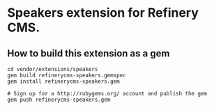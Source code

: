 # Speakers extension for Refinery CMS.

## How to build this extension as a gem

    cd vendor/extensions/speakers
    gem build refinerycms-speakers.gemspec
    gem install refinerycms-speakers.gem

    # Sign up for a http://rubygems.org/ account and publish the gem
    gem push refinerycms-speakers.gem